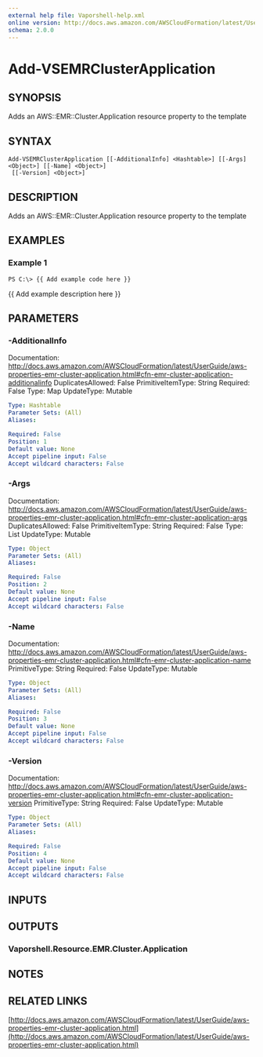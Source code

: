 ```yaml
---
external help file: Vaporshell-help.xml
online version: http://docs.aws.amazon.com/AWSCloudFormation/latest/UserGuide/aws-properties-emr-cluster-application.html
schema: 2.0.0
---
```


# Add-VSEMRClusterApplication

## SYNOPSIS
Adds an AWS::EMR::Cluster.Application resource property to the template

## SYNTAX

```
Add-VSEMRClusterApplication [[-AdditionalInfo] <Hashtable>] [[-Args] <Object>] [[-Name] <Object>]
 [[-Version] <Object>]
```

## DESCRIPTION
Adds an AWS::EMR::Cluster.Application resource property to the template

## EXAMPLES

### Example 1
```
PS C:\> {{ Add example code here }}
```

{{ Add example description here }}

## PARAMETERS

### -AdditionalInfo
Documentation: http://docs.aws.amazon.com/AWSCloudFormation/latest/UserGuide/aws-properties-emr-cluster-application.html#cfn-emr-cluster-application-additionalinfo
DuplicatesAllowed: False
PrimitiveItemType: String
Required: False
Type: Map
UpdateType: Mutable

```yaml
Type: Hashtable
Parameter Sets: (All)
Aliases: 

Required: False
Position: 1
Default value: None
Accept pipeline input: False
Accept wildcard characters: False
```

### -Args
Documentation: http://docs.aws.amazon.com/AWSCloudFormation/latest/UserGuide/aws-properties-emr-cluster-application.html#cfn-emr-cluster-application-args
DuplicatesAllowed: False
PrimitiveItemType: String
Required: False
Type: List
UpdateType: Mutable

```yaml
Type: Object
Parameter Sets: (All)
Aliases: 

Required: False
Position: 2
Default value: None
Accept pipeline input: False
Accept wildcard characters: False
```

### -Name
Documentation: http://docs.aws.amazon.com/AWSCloudFormation/latest/UserGuide/aws-properties-emr-cluster-application.html#cfn-emr-cluster-application-name
PrimitiveType: String
Required: False
UpdateType: Mutable

```yaml
Type: Object
Parameter Sets: (All)
Aliases: 

Required: False
Position: 3
Default value: None
Accept pipeline input: False
Accept wildcard characters: False
```

### -Version
Documentation: http://docs.aws.amazon.com/AWSCloudFormation/latest/UserGuide/aws-properties-emr-cluster-application.html#cfn-emr-cluster-application-version
PrimitiveType: String
Required: False
UpdateType: Mutable

```yaml
Type: Object
Parameter Sets: (All)
Aliases: 

Required: False
Position: 4
Default value: None
Accept pipeline input: False
Accept wildcard characters: False
```

## INPUTS

## OUTPUTS

### Vaporshell.Resource.EMR.Cluster.Application

## NOTES

## RELATED LINKS

[http://docs.aws.amazon.com/AWSCloudFormation/latest/UserGuide/aws-properties-emr-cluster-application.html](http://docs.aws.amazon.com/AWSCloudFormation/latest/UserGuide/aws-properties-emr-cluster-application.html)

